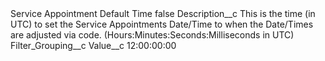 <?xml version="1.0" encoding="UTF-8"?>
<CustomMetadata xmlns="http://soap.sforce.com/2006/04/metadata" xmlns:xsi="http://www.w3.org/2001/XMLSchema-instance" xmlns:xsd="http://www.w3.org/2001/XMLSchema">
    <label>Service Appointment Default Time</label>
    <protected>false</protected>
    <values>
        <field>Description__c</field>
        <value xsi:type="xsd:string">This is the time (in UTC) to set the Service Appointments Date/Time to when the Date/Times are adjusted via code. (Hours:Minutes:Seconds:Milliseconds in UTC)</value>
    </values>
    <values>
        <field>Filter_Grouping__c</field>
        <value xsi:nil="true"/>
    </values>
    <values>
        <field>Value__c</field>
        <value xsi:type="xsd:string">12:00:00:00</value>
    </values>
</CustomMetadata>

